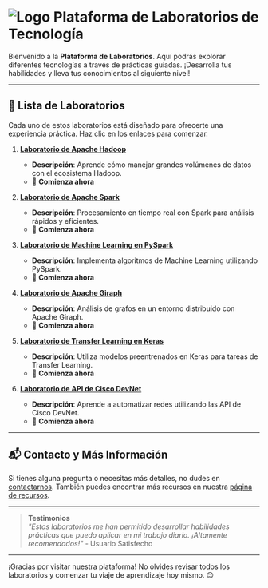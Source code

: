 # ![Logo](ruta-del-logo.png) **Plataforma de Laboratorios de Tecnología**

Bienvenido a la **Plataforma de Laboratorios**. Aquí podrás explorar diferentes tecnologías a través de prácticas guiadas. ¡Desarrolla tus habilidades y lleva tus conocimientos al siguiente nivel!

---

## 🌟 **Lista de Laboratorios**

Cada uno de estos laboratorios está diseñado para ofrecerte una experiencia práctica. Haz clic en los enlaces para comenzar.

1. **[Laboratorio de Apache Hadoop](ruta-a-laboratorio-hadoop.md)**
   - **Descripción**: Aprende cómo manejar grandes volúmenes de datos con el ecosistema Hadoop.
   - 🚀 **Comienza ahora**

2. **[Laboratorio de Apache Spark](ruta-a-laboratorio-spark.md)**
   - **Descripción**: Procesamiento en tiempo real con Spark para análisis rápidos y eficientes.
   - 🚀 **Comienza ahora**

3. **[Laboratorio de Machine Learning en PySpark](ruta-a-laboratorio-pyspark-ml.md)**
   - **Descripción**: Implementa algoritmos de Machine Learning utilizando PySpark.
   - 🚀 **Comienza ahora**

4. **[Laboratorio de Apache Giraph](ruta-a-laboratorio-giraph.md)**
   - **Descripción**: Análisis de grafos en un entorno distribuido con Apache Giraph.
   - 🚀 **Comienza ahora**

5. **[Laboratorio de Transfer Learning en Keras](ruta-a-laboratorio-keras-transfer-learning.md)**
   - **Descripción**: Utiliza modelos preentrenados en Keras para tareas de Transfer Learning.
   - 🚀 **Comienza ahora**

6. **[Laboratorio de API de Cisco DevNet](ruta-a-laboratorio-devnet-api.md)**
   - **Descripción**: Aprende a automatizar redes utilizando las API de Cisco DevNet.
   - 🚀 **Comienza ahora**

---

## 📬 **Contacto y Más Información**

Si tienes alguna pregunta o necesitas más detalles, no dudes en [contactarnos](mailto:tu-correo@dominio.com). También puedes encontrar más recursos en nuestra [página de recursos](ruta-a-pagina-de-recursos.md).

---

> **Testimonios**  
> *"Estos laboratorios me han permitido desarrollar habilidades prácticas que puedo aplicar en mi trabajo diario. ¡Altamente recomendados!"* - Usuario Satisfecho

---

¡Gracias por visitar nuestra plataforma! No olvides revisar todos los laboratorios y comenzar tu viaje de aprendizaje hoy mismo. 😊
